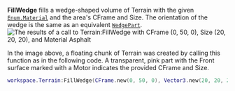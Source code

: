 **FillWedge** fills a wedge-shaped volume of Terrain with the given
[`Enum.Material`](https://create.roblox.com/docs/reference/engine/enums/Material) and the area's CFrame and Size. The orientation of the
wedge is the same as an equivalent [`WedgePart`](https://create.roblox.com/docs/reference/engine/classes/WedgePart).
![The results of a call to Terrain:FillWedge with CFrame (0, 50, 0), Size (20, 20, 20), and Material Asphalt](https://prod.docsiteassets.roblox.com/assets/legacy/Terrain.FillWedge.jpg)

In the image above, a floating chunk of Terrain was created by calling
this function as in the following code. A transparent, pink part with the
Front surface marked with a Motor indicates the provided CFrame and Size.
```lua
workspace.Terrain:FillWedge(CFrame.new(0, 50, 0), Vector3.new(20, 20, 20), Enum.Material.Asphalt)
```